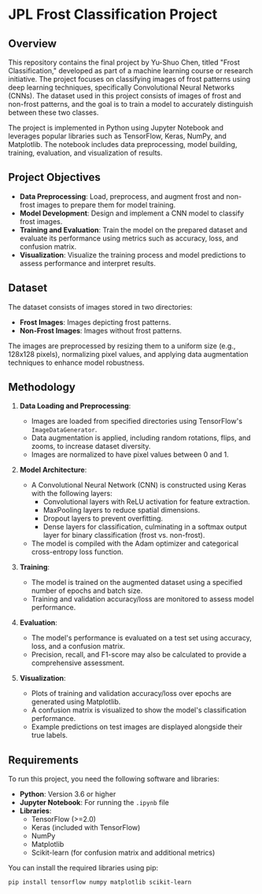 # JPL Frost Classification Project

## Overview
This repository contains the final project by Yu-Shuo Chen, titled "Frost Classification," developed as part of a machine learning course or research initiative. The project focuses on classifying images of frost patterns using deep learning techniques, specifically Convolutional Neural Networks (CNNs). The dataset used in this project consists of images of frost and non-frost patterns, and the goal is to train a model to accurately distinguish between these two classes.

The project is implemented in Python using Jupyter Notebook and leverages popular libraries such as TensorFlow, Keras, NumPy, and Matplotlib. The notebook includes data preprocessing, model building, training, evaluation, and visualization of results.

## Project Objectives
- **Data Preprocessing**: Load, preprocess, and augment frost and non-frost images to prepare them for model training.
- **Model Development**: Design and implement a CNN model to classify frost images.
- **Training and Evaluation**: Train the model on the prepared dataset and evaluate its performance using metrics such as accuracy, loss, and confusion matrix.
- **Visualization**: Visualize the training process and model predictions to assess performance and interpret results.

## Dataset
The dataset consists of images stored in two directories:
- **Frost Images**: Images depicting frost patterns.
- **Non-Frost Images**: Images without frost patterns.

The images are preprocessed by resizing them to a uniform size (e.g., 128x128 pixels), normalizing pixel values, and applying data augmentation techniques to enhance model robustness.

## Methodology
1. **Data Loading and Preprocessing**:
   - Images are loaded from specified directories using TensorFlow's `ImageDataGenerator`.
   - Data augmentation is applied, including random rotations, flips, and zooms, to increase dataset diversity.
   - Images are normalized to have pixel values between 0 and 1.

2. **Model Architecture**:
   - A Convolutional Neural Network (CNN) is constructed using Keras with the following layers:
     - Convolutional layers with ReLU activation for feature extraction.
     - MaxPooling layers to reduce spatial dimensions.
     - Dropout layers to prevent overfitting.
     - Dense layers for classification, culminating in a softmax output layer for binary classification (frost vs. non-frost).
   - The model is compiled with the Adam optimizer and categorical cross-entropy loss function.

3. **Training**:
   - The model is trained on the augmented dataset using a specified number of epochs and batch size.
   - Training and validation accuracy/loss are monitored to assess model performance.

4. **Evaluation**:
   - The model's performance is evaluated on a test set using accuracy, loss, and a confusion matrix.
   - Precision, recall, and F1-score may also be calculated to provide a comprehensive assessment.

5. **Visualization**:
   - Plots of training and validation accuracy/loss over epochs are generated using Matplotlib.
   - A confusion matrix is visualized to show the model's classification performance.
   - Example predictions on test images are displayed alongside their true labels.

## Requirements
To run this project, you need the following software and libraries:
- **Python**: Version 3.6 or higher
- **Jupyter Notebook**: For running the `.ipynb` file
- **Libraries**:
  - TensorFlow (>=2.0)
  - Keras (included with TensorFlow)
  - NumPy
  - Matplotlib
  - Scikit-learn (for confusion matrix and additional metrics)

You can install the required libraries using pip:
```bash
pip install tensorflow numpy matplotlib scikit-learn
